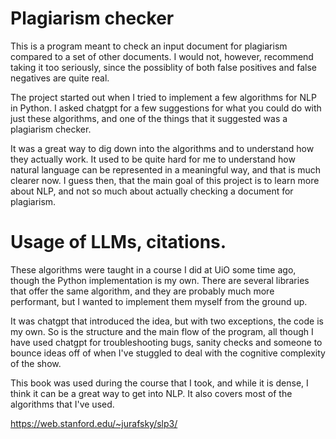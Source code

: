 # Plagiarism checker 

This is a program meant to check an input document for plagiarism compared to a set of other documents.
I would not, however, recommend taking it too seriously, since the possiblity of both false positives and 
false negatives are quite real. 

The project started out when I tried to implement a few algorithms for NLP in Python. I asked chatgpt 
for a few suggestions for what you could do with just these algorithms, and one of the things that it 
suggested was a plagiarism checker. 

It was a great way to dig down into the algorithms and to understand how they actually work. 
It used to be quite hard for me to understand how natural language can be represented in a meaningful 
way, and that is much clearer now. I guess then, that the main goal of this project is to learn more 
about NLP, and not so much about actually checking a document for plagiarism. 


# Usage of LLMs, citations. 

These algorithms were taught in a course I did at UiO some time ago, though the Python implementation is my own. 
There are several libraries that offer the same algorithm, and they are probably much more performant, but I wanted 
to implement them myself from the ground up. 

It was chatgpt that introduced the idea, but with two exceptions, the code is my own. So is the structure and the main flow 
of the program, all though I have used chatgpt for troubleshooting bugs, sanity checks and someone to 
bounce ideas off of when I've stuggled to deal with the cognitive complexity of the show. 

This book was used during the course that I took, and while it is dense, I think it can be a great way to get 
into NLP. It also covers most of the algorithms that I've used. 

https://web.stanford.edu/~jurafsky/slp3/

